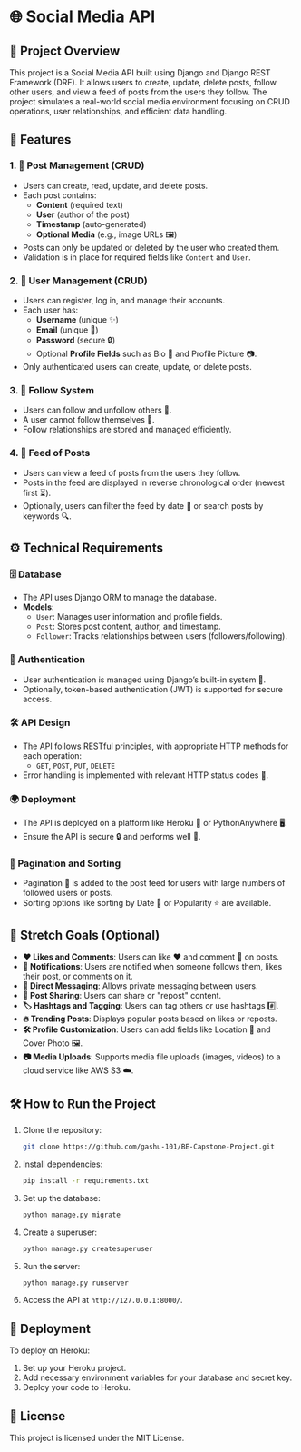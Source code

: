 # 🌐 Social Media API

## 📜 Project Overview

This project is a Social Media API built using Django and Django REST Framework (DRF). It allows users to create, update, delete posts, follow other users, and view a feed of posts from the users they follow. The project simulates a real-world social media environment focusing on CRUD operations, user relationships, and efficient data handling.

## 🚀 Features

### 1. 📝 Post Management (CRUD)

- Users can create, read, update, and delete posts.
- Each post contains:
  - **Content** (required text)
  - **User** (author of the post)
  - **Timestamp** (auto-generated)
  - **Optional Media** (e.g., image URLs 🖼️)
- Posts can only be updated or deleted by the user who created them.
- Validation is in place for required fields like `Content` and `User`.

### 2. 👤 User Management (CRUD)

- Users can register, log in, and manage their accounts.
- Each user has:
  - **Username** (unique ✨)
  - **Email** (unique 📧)
  - **Password** (secure 🔒)
  - Optional **Profile Fields** such as Bio 📝 and Profile Picture 📷.
- Only authenticated users can create, update, or delete posts.

### 3. 🔄 Follow System

- Users can follow and unfollow others 🔔.
- A user cannot follow themselves 🚫.
- Follow relationships are stored and managed efficiently.

### 4. 📰 Feed of Posts

- Users can view a feed of posts from the users they follow.
- Posts in the feed are displayed in reverse chronological order (newest first ⏳).
- Optionally, users can filter the feed by date 📅 or search posts by keywords 🔍.

## ⚙️ Technical Requirements

### 🗄️ Database

- The API uses Django ORM to manage the database.
- **Models**:
  - `User`: Manages user information and profile fields.
  - `Post`: Stores post content, author, and timestamp.
  - `Follower`: Tracks relationships between users (followers/following).

### 🔑 Authentication

- User authentication is managed using Django’s built-in system 🔐.
- Optionally, token-based authentication (JWT) is supported for secure access.

### 🛠️ API Design

- The API follows RESTful principles, with appropriate HTTP methods for each operation:
  - `GET`, `POST`, `PUT`, `DELETE`
- Error handling is implemented with relevant HTTP status codes 🛑.

### 🌍 Deployment

- The API is deployed on a platform like Heroku 🚀 or PythonAnywhere 🖥️.
- Ensure the API is secure 🔒 and performs well 🚀.

### 🔄 Pagination and Sorting

- Pagination 📄 is added to the post feed for users with large numbers of followed users or posts.
- Sorting options like sorting by Date 📅 or Popularity ⭐ are available.

## 🌟 Stretch Goals (Optional)

- **❤️ Likes and Comments**: Users can like ❤️ and comment 💬 on posts.
- **🔔 Notifications**: Users are notified when someone follows them, likes their post, or comments on it.
- **📩 Direct Messaging**: Allows private messaging between users.
- **🔄 Post Sharing**: Users can share or "repost" content.
- **🏷️ Hashtags and Tagging**: Users can tag others or use hashtags #️⃣.
- **🔥 Trending Posts**: Displays popular posts based on likes or reposts.
- **🛠️ Profile Customization**: Users can add fields like Location 📍 and Cover Photo 🖼️.
- **📷 Media Uploads**: Supports media file uploads (images, videos) to a cloud service like AWS S3 ☁️.

## 🛠️ How to Run the Project

1. Clone the repository:

   ```bash
   git clone https://github.com/gashu-101/BE-Capstone-Project.git
   ```

2. Install dependencies:

   ```bash
   pip install -r requirements.txt
   ```

3. Set up the database:

   ```bash
   python manage.py migrate
   ```

4. Create a superuser:

   ```bash
   python manage.py createsuperuser
   ```

5. Run the server:

   ```bash
   python manage.py runserver
   ```

6. Access the API at `http://127.0.0.1:8000/`.

## 🚀 Deployment

To deploy on Heroku:

1. Set up your Heroku project.
2. Add necessary environment variables for your database and secret key.
3. Deploy your code to Heroku.

## 📄 License

This project is licensed under the MIT License.
